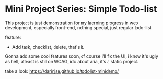 
# Mini Project Series: Simple Todo-list

This project is just demonstration for my laerning progress in web development, especially front-end, nothing special, just regular todo-list.

feature:
- Add task, checklist, delete, that's it.

Gonna add some cool features soon, of course i'll fix the UI, i know it's ugly as hell, atleast is still on WCAG, idc about aria, it's a static project.

take a look: https://darinjse.github.io/todolist-minidemo/
